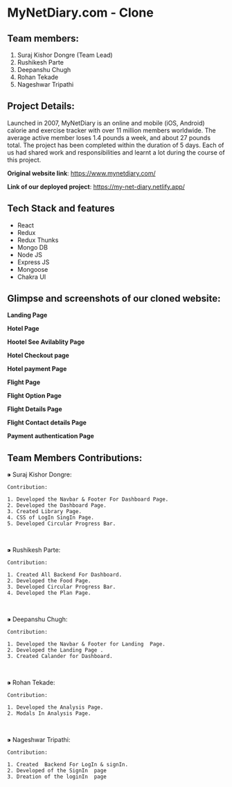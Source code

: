 # MyNetDiary.com - Clone

## Team members:
1. Suraj Kishor Dongre (Team Lead)
2. Rushikesh Parte
3. Deepanshu Chugh
4. Rohan Tekade
5. Nageshwar Tripathi


## Project Details:
Launched in 2007, MyNetDiary is an online and mobile (iOS, Android) calorie and exercise tracker with over 11 million members worldwide. The average active member loses 1.4 pounds a week, and about 27 pounds total.
The project has been completed within the duration of 5 days. Each of us had shared work and responsibilities and learnt a lot during the course of this project.

**Original website link**: https://www.mynetdiary.com/

**Link of our deployed project**: https://my-net-diary.netlify.app/

## Tech Stack and features
- React
- Redux
- Redux Thunks
- Mongo DB
- Node JS
- Express JS
- Mongoose
- Chakra UI


## Glimpse and screenshots of our cloned website:
**Landing Page**


**Hotel Page**

**Hootel See Avilablity Page**


**Hotel Checkout page**


**Hotel payment Page**


**Flight Page**


**Flight Option Page**

**Flight Details Page**


**Flight Contact details Page**


**Payment authentication Page**





## Team Members Contributions:
 ⁍ Suraj Kishor Dongre:
 
    Contribution:

    1. Developed the Navbar & Footer For Dashboard Page.
    2. Developed the Dashboard Page.
    3. Created Library Page.
    4. CSS of LogIn SingIn Page.
    5. Developed Circular Progress Bar.


<br>

  ⁍ Rushikesh Parte:


    Contribution:

    1. Created All Backend For Dashboard.
    2. Developed the Food Page.
    3. Developed Circular Progress Bar.
    4. Developed the Plan Page.

<br>

  ⁍ Deepanshu Chugh:

    Contribution:

    1. Developed the Navbar & Footer for Landing  Page.
    2. Developed the Landing Page . 
    3. Created Calander for Dashboard.

<br>

  ⁍ Rohan Tekade:

    Contribution:
    
    1. Developed the Analysis Page.
    2. Modals In Analysis Page.
    
  <br>

  ⁍ Nageshwar Tripathi:

    Contribution:
    
    1. Created  Backend For LogIn & signIn.
    2. Developed of the SignIn  page
    3. Dreation of the loginIn  page  
    

    

 
